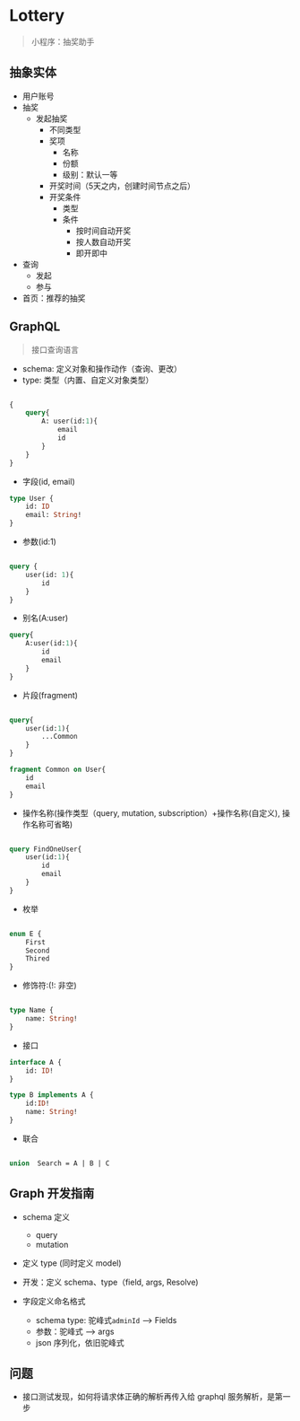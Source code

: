 # Lottery

> 小程序：抽奖助手


## 抽象实体

- 用户账号
- 抽奖
    - 发起抽奖
        - 不同类型
        - 奖项
            - 名称
            - 份额
            - 级别：默认一等
        - 开奖时间（5天之内，创建时间节点之后）
        - 开奖条件
            - 类型
            - 条件
                - 按时间自动开奖
                - 按人数自动开奖
                - 即开即中
- 查询
    - 发起
    - 参与        
- 首页：推荐的抽奖

## GraphQL

> 接口查询语言


- schema: 定义对象和操作动作（查询、更改）
- type: 类型（内置、自定义对象类型）

```graphql

{
    query{
        A: user(id:1){
            email
            id
        }
    }
}

```

- 字段(id, email)
```graphql
type User {
    id: ID
    email: String!
}
```
- 参数(id:1)

```graphql

query {
    user(id: 1){
        id
    }
}

```
- 别名(A:user)

```graphql
query{
    A:user(id:1){
        id
        email
    }
}

```
- 片段(fragment)
```graphql

query{
    user(id:1){
        ...Common
    }
}

fragment Common on User{
    id
    email
}
```
- 操作名称(操作类型（query, mutation, subscription）+操作名称(自定义), 操作名称可省略)

```graphql

query FindOneUser{
    user(id:1){
        id
        email
    }
}
```
- 枚举

```graphql

enum E {
    First
    Second
    Thired
}
```

- 修饰符:(!: 非空)

```graphql

type Name {
    name: String!
}

```

- 接口

```graphql
interface A {
    id: ID!
}

type B implements A {
    id:ID!
    name: String!
}
```

- 联合

```graphql

union  Search = A | B | C 
```

## Graph 开发指南

- schema 定义
    - query
    - mutation

- 定义 type (同时定义 model)
- 开发：定义 schema、type（field, args, Resolve)
- 字段定义命名格式
    - schema type: 驼峰式`adminId` --> Fields
    - 参数：驼峰式 --> args
    - json 序列化，依旧驼峰式

 

## 问题

- 接口测试发现，如何将请求体正确的解析再传入给 graphql 服务解析，是第一步

